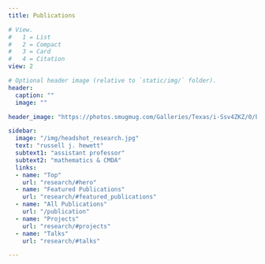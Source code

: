 ```yaml
---
title: Publications

# View.
#   1 = List
#   2 = Compact
#   3 = Card
#   4 = Citation
view: 2

# Optional header image (relative to `static/img/` folder).
header:
  caption: ""
  image: ""

header_image: "https://photos.smugmug.com/Galleries/Texas/i-Ssv4ZKZ/0/b0111b24/X4/20150328_205846_D7100_5359_20150328_205854_D7100_5366-8%20images-X4.jpg"

sidebar:
  image: "/img/headshot_research.jpg"
  text: "russell j. hewett"
  subtext1: "assistant professor"
  subtext2: "mathematics & CMDA"
  links:
  - name: "Top"
    url: "research/#hero"
  - name: "Featured Publications"
    url: "research/#featured_publications"
  - name: "All Publications"
    url: "/publication"
  - name: "Projects"
    url: "research/#projects"
  - name: "Talks"
    url: "research/#talks"

---
```

